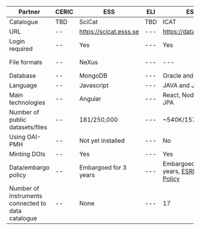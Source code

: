 

| Partner | CERIC |  ESS | ELI  | ESRF | ILL | XFEL |
| ------- | --- | --- | ---  | --- | --- |  --- |
| Catalogue | TBD | SciCat | TBD | ICAT | ILL Own | MyMdC |
| URL | -- | https://scicat.esss.se | ---  | https://datahub.esrf.fr | https://data.ill.eu | https://in.xfel.eu/metadata |
| Login required | -- | Yes | ---  | Yes | Yes |  --- |
| File formats | -- | NeXus| ---  | --- | NeXus and ILL Ascii |  --- |
| Database | -- | MongoDB | ---  | Oracle and MongoDB | Oracle |  --- |
| Language | -- | Javascript | ---  | JAVA and Javascript | PHP |  --- |
| Main technologies | -- | Angular | ---  | React, NodeJS, EJB, JPA | Symfony, JQuery |  --- |
| Number of public datasets/files | -- | 181/250,000 | ---  | ~540K/157M  | ~250K/4M |  --- |
| Using OAI-PMH | -- | Not yet installed | ---  | No | No |  --- |
| Minting DOIs | -- | Yes | ---  | Yes | Yes |  --- |
| Data/embargo policy | -- | Embargoed for 3 years | ---  | Embargoed for 3 years, [ESRF Data Policy](https://www.esrf.eu/datapolicy)| Embargoed for 3 to 5 years, [ILL Data Policy](https://www.ill.eu/fileadmin/user_upload/ILL/3_Users/User_Guide/After_your_experiment/Data_management/ILL_data_management_policy_July_2017.pdf)|  --- |
| Number of instruments connected to data catalogue | -- | None | ---  | 17 | 54 |  --- |
